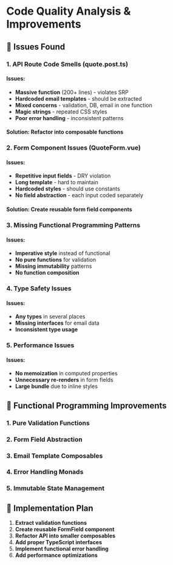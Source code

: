 # Code Quality Analysis & Improvements

## 🚨 Issues Found

### 1. **API Route Code Smells** (quote.post.ts)

#### Issues:

- **Massive function** (200+ lines) - violates SRP
- **Hardcoded email templates** - should be extracted
- **Mixed concerns** - validation, DB, email in one function
- **Magic strings** - repeated CSS styles
- **Poor error handling** - inconsistent patterns

#### Solution: Refactor into composable functions

### 2. **Form Component Issues** (QuoteForm.vue)

#### Issues:

- **Repetitive input fields** - DRY violation
- **Long template** - hard to maintain
- **Hardcoded styles** - should use constants
- **No field abstraction** - each input coded separately

#### Solution: Create reusable form field components

### 3. **Missing Functional Programming Patterns**

#### Issues:

- **Imperative style** instead of functional
- **No pure functions** for validation
- **Missing immutability** patterns
- **No function composition**

### 4. **Type Safety Issues**

#### Issues:

- **Any types** in several places
- **Missing interfaces** for email data
- **Inconsistent type usage**

### 5. **Performance Issues**

#### Issues:

- **No memoization** in computed properties
- **Unnecessary re-renders** in form fields
- **Large bundle** due to inline styles

## 🔧 **Functional Programming Improvements**

### 1. Pure Validation Functions

### 2. Form Field Abstraction

### 3. Email Template Composables

### 4. Error Handling Monads

### 5. Immutable State Management

## 📝 **Implementation Plan**

1. **Extract validation functions**
2. **Create reusable FormField component**
3. **Refactor API into smaller composables**
4. **Add proper TypeScript interfaces**
5. **Implement functional error handling**
6. **Add performance optimizations**
